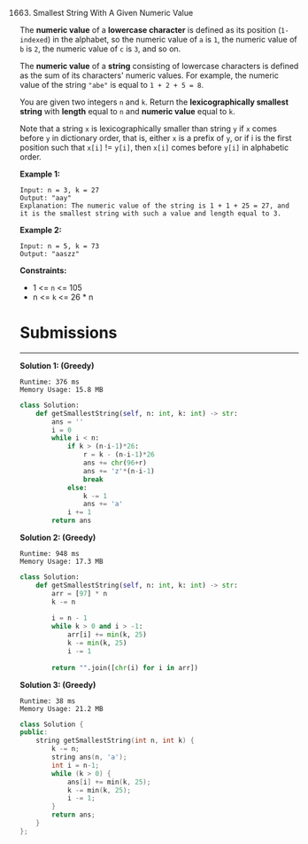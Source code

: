 1663. Smallest String With A Given Numeric Value

The **numeric value** of a **lowercase character** is defined as its position (`1-indexed`) in the alphabet, so the numeric value of `a` is `1`, the numeric value of `b` is `2`, the numeric value of `c` is `3`, and so on.

The **numeric value** of a **string** consisting of lowercase characters is defined as the sum of its characters' numeric values. For example, the numeric value of the string `"abe"` is equal to `1 + 2 + 5 = 8`.

You are given two integers `n` and `k`. Return the **lexicographically smallest string** with **length** equal to `n` and **numeric value** equal to `k`.

Note that a string `x` is lexicographically smaller than string `y` if `x` comes before `y` in dictionary order, that is, either `x` is a prefix of `y`, or if i is the first position such that `x[i]` != `y[i]`, then `x[i]` comes before `y[i]` in alphabetic order.

 

**Example 1:**
```
Input: n = 3, k = 27
Output: "aay"
Explanation: The numeric value of the string is 1 + 1 + 25 = 27, and it is the smallest string with such a value and length equal to 3.
```

**Example 2:**
```
Input: n = 5, k = 73
Output: "aaszz"
```

**Constraints:**

* 1 <= `n` <= 105
* n <= `k` <= 26 * n

# Submissions
---
**Solution 1: (Greedy)**
```
Runtime: 376 ms
Memory Usage: 15.8 MB
```
```python
class Solution:
    def getSmallestString(self, n: int, k: int) -> str:
        ans = ''
        i = 0
        while i < n:
            if k > (n-i-1)*26:
                r = k - (n-i-1)*26
                ans += chr(96+r)
                ans += 'z'*(n-i-1)
                break
            else:
                k -= 1
                ans += 'a'
            i += 1
        return ans
```

**Solution 2: (Greedy)**
```
Runtime: 948 ms
Memory Usage: 17.3 MB
```
```python
class Solution:
    def getSmallestString(self, n: int, k: int) -> str:
        arr = [97] * n
        k -= n
        
        i = n - 1
        while k > 0 and i > -1:
            arr[i] += min(k, 25)
            k -= min(k, 25)
            i -= 1
            
        return "".join([chr(i) for i in arr])
```

**Solution 3: (Greedy)**
```
Runtime: 38 ms
Memory Usage: 21.2 MB
```
```c++
class Solution {
public:
    string getSmallestString(int n, int k) {
        k -= n;
        string ans(n, 'a');
        int i = n-1;
        while (k > 0) {
            ans[i] += min(k, 25);
            k -= min(k, 25);
            i -= 1;
        }
        return ans;
    }
};
```
